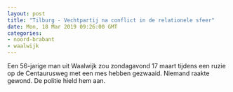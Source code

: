 ```yaml
---
layout: post
title: "Tilburg - Vechtpartij na conflict in de relationele sfeer"
date: Mon, 18 Mar 2019 09:26:00 GMT
categories: 
- noord-brabant 
- waalwijk 
---
```


Een 56-jarige man uit Waalwijk zou zondagavond 17 maart tijdens een ruzie op de Centaurusweg met een mes hebben gezwaaid. Niemand raakte gewond. De politie hield hem aan.
